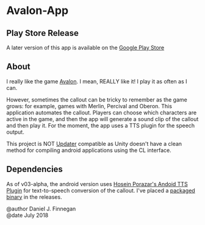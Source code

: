 # Avalon-App

## Play Store Release
A later version of this app is available on the [Google Play Store](https://play.google.com/store/apps/details?id=com.Lancophone.AvalonCallout)

## About

I really like the game [Avalon](https://boardgamegeek.com/boardgame/128882/resistance-avalon).
I mean, REALLY like it!
I play it as often as I can.

However, sometimes the callout can be tricky to remember as the game grows: for example, games with Merlin, Percival and Oberon.
This application automates the callout.
Players can choose which characters are active in the game, and then the app will generate a sound clip of the callout and then play it.
For the moment, the app uses a TTS plugin for the speech output.

This project is NOT [Updater](https://github.com/Ps2Fino/Updater) compatible as Unity doesn't have a clean method for compiling android applications using the CL interface.

## Dependencies
As of v03-alpha, the android version uses [Hosein Porazar's Andoid TTS Plugin](https://github.com/HoseinPorazar/Android-Native-TTS-plugin-for-Unity-3d/tree/Modified) for text-to-speech conversion of the callout.
I've placed a [packaged binary](https://github.com/Ps2Fino/Avalon-App/releases/tag/v0.2.1-android-alpha) in the releases.

@author Daniel J. Finnegan  
@date July 2018
